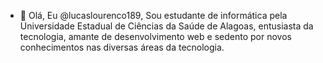 - 👋 Olá, Eu @lucaslourenco189, Sou estudante de informática pela Universidade Estadual de Ciências da Saúde de Alagoas, entusiasta da tecnologia, amante de desenvolvimento web e sedento por novos conhecimentos nas diversas áreas da tecnologia.

<!---
“A tecnologia tornou possível a existência de grandes populações. Grandes populações agora tornam a tecnologia indispensável”.
Joseph Krutch
--->
